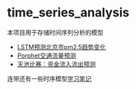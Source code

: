 # time_series_analysis

本项目用于存储时间序列分析的模型
- [LSTM预测北京市pm2.5趋势变化](https://github.com/hangzhang23/time_series_analysis/blob/main/pm2.5_lstm.ipynb)
- [Porphet交通流量预测](https://github.com/hangzhang23/time_series_analysis/blob/main/prophet.ipynb)
- [天池比赛：资金流入流出预测](https://github.com/hangzhang23/time_series_analysis/tree/main/Purchase_Redeem_Prediction)

连带还有一些时序模型[学习笔记](https://github.com/hangzhang23/time_series_analysis/tree/main/%E7%AC%94%E8%AE%B0)
